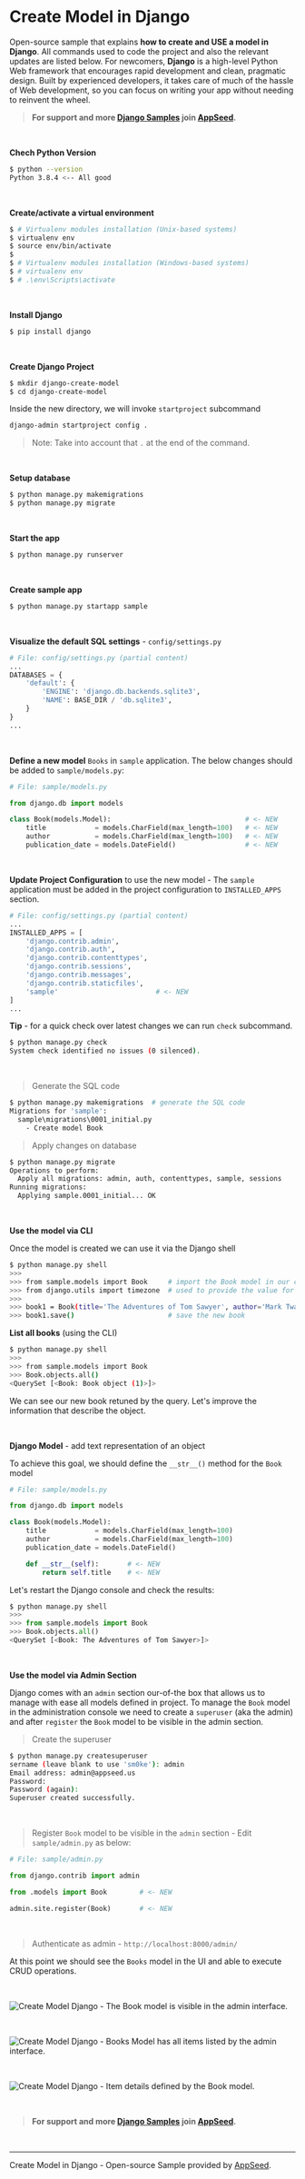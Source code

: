 # Create Model in Django

Open-source sample that explains **how to create and USE a model in Django**. All commands used to code the project and also the relevant updates are listed below. For newcomers, **Django** is a high-level Python Web framework that encourages rapid development and clean, pragmatic design. Built by experienced developers, it takes care of much of the hassle of Web development, so you can focus on writing your app without needing to reinvent the wheel. 

> **For support and more [Django Samples](https://appseed.us/admin-dashboards/django) join [AppSeed](https://appseed.us).**

<br />

**Chech Python Version**

```bash
$ python --version
Python 3.8.4 <-- All good
```

<br />

**Create/activate a virtual environment**

```bash
$ # Virtualenv modules installation (Unix-based systems)
$ virtualenv env
$ source env/bin/activate
$
$ # Virtualenv modules installation (Windows-based systems)
$ # virtualenv env
$ # .\env\Scripts\activate
```

<br />

**Install Django**

```bash
$ pip install django
```

<br />

**Create Django Project**

```bash
$ mkdir django-create-model
$ cd django-create-model
```

Inside the new directory, we will invoke `startproject` subcommand

```bash
django-admin startproject config .
``` 

> Note: Take into account that `.` at the end of the command.

<br />

**Setup database**

```bash
$ python manage.py makemigrations
$ python manage.py migrate
```

<br />

**Start the app**

```bash
$ python manage.py runserver 
```

<br />

**Create sample app**

```bash
$ python manage.py startapp sample
```

<br />

**Visualize the default SQL settings** - `config/settings.py`

```python
# File: config/settings.py (partial content)
...
DATABASES = {
    'default': {
        'ENGINE': 'django.db.backends.sqlite3',
        'NAME': BASE_DIR / 'db.sqlite3',
    }
}
...
```

<br />

**Define a new model** `Books` in `sample` application. The below changes should be added to `sample/models.py`:

```python
# File: sample/models.py

from django.db import models                       

class Book(models.Model):                                 # <- NEW
    title            = models.CharField(max_length=100)   # <- NEW 
    author           = models.CharField(max_length=100)   # <- NEW
    publication_date = models.DateField()                 # <- NEW 
```

<br />

**Update Project Configuration** to use the new model - The `sample` application must be added in the project configuration to `INSTALLED_APPS` section.

```python
# File: config/settings.py (partial content)
...
INSTALLED_APPS = [
    'django.contrib.admin',
    'django.contrib.auth',
    'django.contrib.contenttypes',
    'django.contrib.sessions',
    'django.contrib.messages',
    'django.contrib.staticfiles',
    'sample'                        # <- NEW 
]
...
```

**Tip** - for a quick check over latest changes we can run `check` subcommand. 

```bash
$ python manage.py check
System check identified no issues (0 silenced).  
```

<br />

> Generate the SQL code 

```bash
$ python manage.py makemigrations  # generate the SQL code
Migrations for 'sample':
  sample\migrations\0001_initial.py
    - Create model Book
```

> Apply changes on database

```bash
$ python manage.py migrate
Operations to perform:
  Apply all migrations: admin, auth, contenttypes, sample, sessions
Running migrations:
  Applying sample.0001_initial... OK
```

<br />

**Use the model via CLI**

Once the model is created we can use it via the Django shell

```bash
$ python manage.py shell
>>> 
>>> from sample.models import Book     # import the Book model in our context
>>> from django.utils import timezone  # used to provide the value for publication_date
>>>
>>> book1 = Book(title='The Adventures of Tom Sawyer', author='Mark Twain', publication_date=timezone.now() )
>>> book1.save()                       # save the new book
```

**List all books** (using the CLI)

```bash
$ python manage.py shell
>>> 
>>> from sample.models import Book
>>> Book.objects.all()
<QuerySet [<Book: Book object (1)>]>
```

We can see our new book retuned by the query. Let's improve the information that describe the object.

<br />

**Django Model** - add text representation of an object

To achieve this goal, we should define the `__str__()` method for the `Book` model

```python
# File: sample/models.py

from django.db import models                       

class Book(models.Model): 
    title            = models.CharField(max_length=100) 
    author           = models.CharField(max_length=100)
    publication_date = models.DateField() 

    def __str__(self):       # <- NEW
        return self.title    # <- NEW
```

Let's restart the Django console and check the results:

```python
$ python manage.py shell
>>> 
>>> from sample.models import Book
>>> Book.objects.all()
<QuerySet [<Book: The Adventures of Tom Sawyer>]>
```

<br />

**Use the model via Admin Section**

Django comes with an `admin` section our-of-the box that allows us to manage with ease all models defined in project. 
To manage the `Book` model in the administration console we need to create a `superuser` (aka the admin) and after `register` the `Book` model to be visible in the admin section.

> Create the superuser 

```bash
$ python manage.py createsuperuser
sername (leave blank to use 'sm0ke'): admin
Email address: admin@appseed.us
Password: 
Password (again):
Superuser created successfully.
```

<br />

> Register `Book` model to be visible in the `admin` section - Edit `sample/admin.py` as below:

```python
# File: sample/admin.py

from django.contrib import admin

from .models import Book        # <- NEW

admin.site.register(Book)       # <- NEW
```

<br />

> Authenticate as admin - `http://localhost:8000/admin/`

At this point we should see the `Books` model in the UI and able to execute CRUD operations. 

<br />

![Create Model Django - The Book model is visible in the admin interface.](https://user-images.githubusercontent.com/51070104/122179419-2c5f7d00-ce90-11eb-84ad-d51fb05d5521.png)

<br />

![Create Model Django - Books Model has all items listed by the admin interface.](https://user-images.githubusercontent.com/51070104/122179527-4bf6a580-ce90-11eb-91f2-6f1c19a57bec.png)

<br />

![Create Model Django - Item details defined by the Book model.](https://user-images.githubusercontent.com/51070104/122179742-78122680-ce90-11eb-81bb-42477db9460b.png)

<br />

> **For support and more [Django Samples](https://appseed.us/admin-dashboards/django) join [AppSeed](https://appseed.us).**

<br />

---
Create Model in Django - Open-source Sample provided by [AppSeed](https://appseed.us/app-generator).
